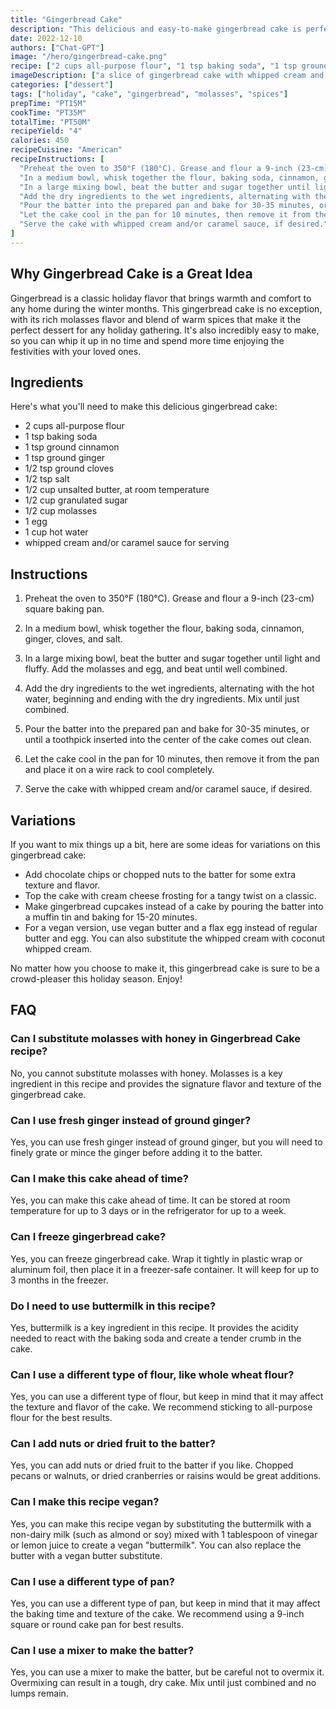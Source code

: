 ```yaml
---
title: "Gingerbread Cake"
description: "This delicious and easy-to-make gingerbread cake is perfect for the holiday season. With warm spices and a rich molasses flavor, it's sure to be a hit with your family and friends."
date: 2022-12-10
authors: ["Chat-GPT"]
image: "/hero/gingerbread-cake.png"
recipe: ["2 cups all-purpose flour", "1 tsp baking soda", "1 tsp ground cinnamon", "1 tsp ground ginger", "1/2 tsp ground cloves", "1/2 tsp salt", "1/2 cup unsalted butter", "1/2 cup granulated sugar", "1/2 cup molasses", "1 egg", "1 cup hot water", "whipped cream and/or caramel sauce for serving"]
imageDescription: ["a slice of gingerbread cake with whipped cream and caramel sauce", "a wooden spoon with flour on it", "a mixing bowl with ingredients for the cake", "a gingerbread man cookie cutter"]
categories: ["dessert"]
tags: ["holiday", "cake", "gingerbread", "molasses", "spices"]
prepTime: "PT15M"
cookTime: "PT35M"
totalTime: "PT50M"
recipeYield: "4"
calories: 450
recipeCuisine: "American"
recipeInstructions: [
  "Preheat the oven to 350°F (180°C). Grease and flour a 9-inch (23-cm) square baking pan.",
  "In a medium bowl, whisk together the flour, baking soda, cinnamon, ginger, cloves, and salt.",
  "In a large mixing bowl, beat the butter and sugar together until light and fluffy. Add the molasses and egg, and beat until well combined.",
  "Add the dry ingredients to the wet ingredients, alternating with the hot water, beginning and ending with the dry ingredients. Mix until just combined.",
  "Pour the batter into the prepared pan and bake for 30-35 minutes, or until a toothpick inserted into the center of the cake comes out clean.",
  "Let the cake cool in the pan for 10 minutes, then remove it from the pan and place it on a wire rack to cool completely.",
  "Serve the cake with whipped cream and/or caramel sauce, if desired."
]
---
```


## Why Gingerbread Cake is a Great Idea

Gingerbread is a classic holiday flavor that brings warmth and comfort to any home during the winter months. This gingerbread cake is no exception, with its rich molasses flavor and blend of warm spices that make it the perfect dessert for any holiday gathering. It's also incredibly easy to make, so you can whip it up in no time and spend more time enjoying the festivities with your loved ones.

## Ingredients

Here's what you'll need to make this delicious gingerbread cake:

- 2 cups all-purpose flour
- 1 tsp baking soda
- 1 tsp ground cinnamon
- 1 tsp ground ginger
- 1/2 tsp ground cloves
- 1/2 tsp salt
- 1/2 cup unsalted butter, at room temperature
- 1/2 cup granulated sugar
- 1/2 cup molasses
- 1 egg
- 1 cup hot water
- whipped cream and/or caramel sauce for serving

## Instructions

1. Preheat the oven to 350°F (180°C). Grease and flour a 9-inch (23-cm) square baking pan.

2. In a medium bowl, whisk together the flour, baking soda, cinnamon, ginger, cloves, and salt.

3. In a large mixing bowl, beat the butter and sugar together until light and fluffy. Add the molasses and egg, and beat until well combined.

4. Add the dry ingredients to the wet ingredients, alternating with the hot water, beginning and ending with the dry ingredients. Mix until just combined.

5. Pour the batter into the prepared pan and bake for 30-35 minutes, or until a toothpick inserted into the center of the cake comes out clean.

6. Let the cake cool in the pan for 10 minutes, then remove it from the pan and place it on a wire rack to cool completely.

7. Serve the cake with whipped cream and/or caramel sauce, if desired.

## Variations

If you want to mix things up a bit, here are some ideas for variations on this gingerbread cake:

- Add chocolate chips or chopped nuts to the batter for some extra texture and flavor.
- Top the cake with cream cheese frosting for a tangy twist on a classic.
- Make gingerbread cupcakes instead of a cake by pouring the batter into a muffin tin and baking for 15-20 minutes.
- For a vegan version, use vegan butter and a flax egg instead of regular butter and egg. You can also substitute the whipped cream with coconut whipped cream.

No matter how you choose to make it, this gingerbread cake is sure to be a crowd-pleaser this holiday season. Enjoy!

## FAQ

### Can I substitute molasses with honey in Gingerbread Cake recipe?

No, you cannot substitute molasses with honey. Molasses is a key ingredient in this recipe and provides the signature flavor and texture of the gingerbread cake.

### Can I use fresh ginger instead of ground ginger?

Yes, you can use fresh ginger instead of ground ginger, but you will need to finely grate or mince the ginger before adding it to the batter.

### Can I make this cake ahead of time?

Yes, you can make this cake ahead of time. It can be stored at room temperature for up to 3 days or in the refrigerator for up to a week.

### Can I freeze gingerbread cake?

Yes, you can freeze gingerbread cake. Wrap it tightly in plastic wrap or aluminum foil, then place it in a freezer-safe container. It will keep for up to 3 months in the freezer.

### Do I need to use buttermilk in this recipe?

Yes, buttermilk is a key ingredient in this recipe. It provides the acidity needed to react with the baking soda and create a tender crumb in the cake.

### Can I use a different type of flour, like whole wheat flour?

Yes, you can use a different type of flour, but keep in mind that it may affect the texture and flavor of the cake. We recommend sticking to all-purpose flour for the best results.

### Can I add nuts or dried fruit to the batter?

Yes, you can add nuts or dried fruit to the batter if you like. Chopped pecans or walnuts, or dried cranberries or raisins would be great additions.

### Can I make this recipe vegan?

Yes, you can make this recipe vegan by substituting the buttermilk with a non-dairy milk (such as almond or soy) mixed with 1 tablespoon of vinegar or lemon juice to create a vegan "buttermilk". You can also replace the butter with a vegan butter substitute.

### Can I use a different type of pan?

Yes, you can use a different type of pan, but keep in mind that it may affect the baking time and texture of the cake. We recommend using a 9-inch square or round cake pan for best results.

### Can I use a mixer to make the batter?

Yes, you can use a mixer to make the batter, but be careful not to overmix it. Overmixing can result in a tough, dry cake. Mix until just combined and no lumps remain.